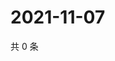 # 2021-11-07

共 0 条

<!-- BEGIN WEIBO -->
<!-- 最后更新时间 Sun Nov 07 2021 09:59:30 GMT+0800 (China Standard Time) -->

<!-- END WEIBO -->
